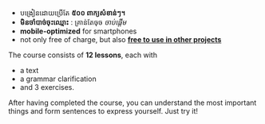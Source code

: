 - បង្រៀនដោយប្រើតែ **៥០០ ពាក្យសំខាន់ៗ។**
- **មិនចាំបាច់ចុះឈ្មោះ** : គ្រាន់តែចុច *ចាប់ផ្តើម*
- **mobile-optimized** for smartphones
- not only free of charge, but also **[free to use in other projects](https://github.com/Esperanto/kurso-zagreba-metodo)**

The course consists of **12 lessons**, each with

- a text
- a grammar clarification
- and 3 exercises.

After having completed the course, you can understand the most important things and form sentences to express yourself. Just try it!
